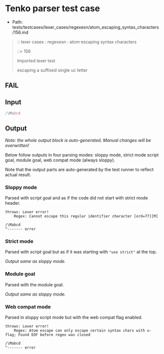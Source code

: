 # Tenko parser test case

- Path: tests/testcases/lexer_cases/regexesn/atom_escaping_syntax_characters/156.md

> :: lexer cases : regexesn : atom escaping syntax characters
>
> ::> 156
>
> Imported lexer test
>
> escaping a suffixed single uc letter

## FAIL

## Input

`````js
/\Mabcd
`````

## Output

_Note: the whole output block is auto-generated. Manual changes will be overwritten!_

Below follow outputs in four parsing modes: sloppy mode, strict mode script goal, module goal, web compat mode (always sloppy).

Note that the output parts are auto-generated by the test runner to reflect actual result.

### Sloppy mode

Parsed with script goal and as if the code did not start with strict mode header.

`````
throws: Lexer error!
    Regex: Cannot escape this regular identifier character [ord=77][M]

/\Mabcd
^------- error
`````

### Strict mode

Parsed with script goal but as if it was starting with `"use strict"` at the top.

_Output same as sloppy mode._

### Module goal

Parsed with the module goal.

_Output same as sloppy mode._

### Web compat mode

Parsed in sloppy script mode but with the web compat flag enabled.

`````
throws: Lexer error!
    Regex: Atom escape can only escape certain syntax chars with u-flag; Found EOF before regex was closed

/\Mabcd
^------- error
`````

